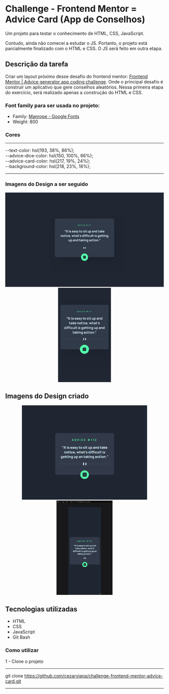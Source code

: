 # Challenge - Frontend Mentor = Advice Card (App de Conselhos)

Um projeto para testar o conhecimento de HTML, CSS, JavaScript.

Contudo, ainda não comecei a estudar o JS. Portanto, o projeto está parcialmente finalizado com o HTML e CSS. O JS será feito em outra etapa.

## Descrição da tarefa
Criar um layout próximo desse desafio do frontend mentor: [Frontend Mentor | Advice generator app coding challenge](https://www.frontendmentor.io/challenges/advice-generator-app-QdUG-13db). Onde o principal desafio é construir um aplicativo que gere conselhos aleatórios. Nessa primeira etapa do exercício, será realizado apenas a construção do HTML e CSS.

### Font family para ser usada no projeto:

- Family: [Manrope - Google Fonts](https://fonts.google.com/specimen/Manrope?selection.family=Roboto&preview.text=%E1%9E%81%E1%9F%92%E1%9E%89%E1%9E%BB%E1%9F%86%E1%9E%94%E1%9E%B6%E1%9E%93%E1%9E%98%E1%9E%BE%E1%9E%9B%E1%9E%96%E1%9F%92%E1%9E%99%E1%9E%BB%E1%9F%87%20%E1%9E%8A%E1%9F%82%E1%9E%9B%E1%9E%98%E1%9E%B6%E1%9E%93%E1%9E%97%E1%9E%B6%E1%9E%96%E1%9E%9F%E1%9F%92%E1%9E%9A%E1%9E%9F%E1%9F%8B%E1%9E%9F%E1%9F%92%E1%9E%A2%E1%9E%B6%E1%9E%8F%E1%9E%8E%E1%9E%B6%E1%9E%9F%E1%9F%8B%20%E1%9E%94%E1%9F%89%E1%9E%BB%E1%9E%93%E1%9F%92%E1%9E%8F%E1%9F%82%E1%9E%82%E1%9E%BD%E1%9E%9A%E1%9E%B2%E1%9F%92%E1%9E%99%E1%9E%81%E1%9F%92%E1%9E%9B%E1%9E%B6%E1%9E%85&preview.text_type=custom)
- Weight: 800

### Cores
***
--text-color: hsl(193, 38%, 86%); <br>
--advice-dice-color: hsl(150, 100%, 66%); <br>
--advice-card-color: hsl(217, 19%, 24%); <br>
--background-color: hsl(218, 23%, 16%);
***

### Imagens do Design a ser seguido
<div align="center">
<img src="design/desing-base-desktop.jpg" style="height: 300px;"> <br>
<img src="design/desing-base-mobile.jpg" style="height: 300px; text-align: center;">
</div>

## Imagens do Design criado
<div align="center">
<img src="design/1-desktop.png"  style="height: 300px; text-align: center;"> <br>
<img src="design/1-mobile.png"  style="height: 300px; text-align: center;">
</div>


## Tecnologias utilizadas
- HTML
- CSS
- JavaScript
- Git Bash

### Como utilizar

1 - Clone o projeto
***
git clone <https://github.com/cezarviana/challenge-frontend-mentor-advice-card.git>
***

